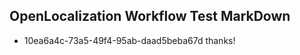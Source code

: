 ## OpenLocalization Workflow Test MarkDown
* 10ea6a4c-73a5-49f4-95ab-daad5beba67d thanks!

<!--HONumber=Jul16_HO2-->



